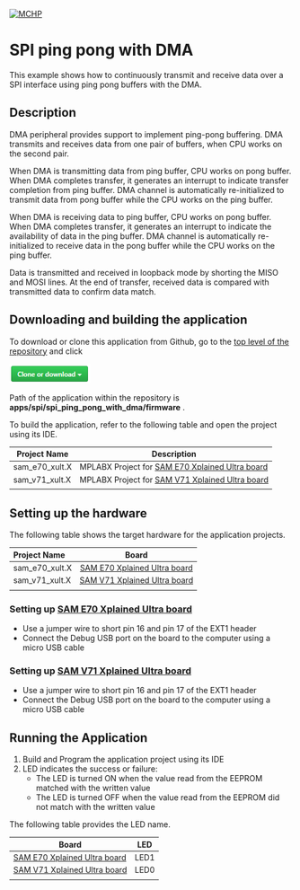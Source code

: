 [![MCHP](https://www.microchip.com/ResourcePackages/Microchip/assets/dist/images/logo.png)](https://www.microchip.com)

# SPI ping pong with DMA

This example shows how to continuously transmit and receive data over a SPI interface using ping pong buffers with the DMA.

## Description

DMA peripheral provides support to implement ping-pong buffering. DMA transmits and receives data from one pair of buffers, when CPU works on the second pair.

When DMA is transmitting data from ping buffer, CPU works on pong buffer. When DMA completes transfer, it generates an interrupt to indicate transfer completion from ping buffer. DMA channel is automatically re-initialized to transmit data from pong buffer while the CPU works on the ping buffer.

When DMA is receiving data to ping buffer, CPU works on pong buffer. When DMA completes transfer, it generates an interrupt to indicate the availability of data in the ping buffer. DMA channel is automatically re-initialized to receive data in the pong buffer while the CPU works on the ping buffer.

Data is transmitted and received in loopback mode by shorting the MISO and MOSI lines. At the end of transfer, received data is compared with transmitted data to confirm data match.

## Downloading and building the application

To download or clone this application from Github, go to the [top level of the repository](https://github.com/Microchip-MPLAB-Harmony/csp_apps_sam_e70_s70_v70_v71) and click

![clone](../../../docs/images/clone.png)

Path of the application within the repository is **apps/spi/spi_ping_pong_with_dma/firmware** .

To build the application, refer to the following table and open the project using its IDE.

| Project Name      | Description                                    |
| ----------------- | ---------------------------------------------- |
| sam_e70_xult.X    | MPLABX Project for [SAM E70 Xplained Ultra board](https://www.microchip.com/DevelopmentTools/ProductDetails/PartNO/DM320113)|
| sam_v71_xult.X    | MPLABX Project for  [SAM V71 Xplained Ultra board](https://www.microchip.com/developmenttools/ProductDetails/atsamv71-xult)|
|||

## Setting up the hardware

The following table shows the target hardware for the application projects.

| Project Name| Board|
|:---------|:---------:|
|sam_e70_xult.X | [SAM E70 Xplained Ultra board](https://www.microchip.com/DevelopmentTools/ProductDetails/PartNO/DM320113)|
|sam_v71_xult.X | [SAM V71 Xplained Ultra board](https://www.microchip.com/developmenttools/ProductDetails/atsamv71-xult)|
|||

### Setting up [SAM E70 Xplained Ultra board](https://www.microchip.com/DevelopmentTools/ProductDetails/PartNO/DM320113)

- Use a jumper wire to short pin 16 and pin 17 of the EXT1 header
- Connect the Debug USB port on the board to the computer using a micro USB cable

### Setting up [SAM V71 Xplained Ultra board](https://www.microchip.com/developmenttools/ProductDetails/atsamv71-xult)

- Use a jumper wire to short pin 16 and pin 17 of the EXT1 header
- Connect the Debug USB port on the board to the computer using a micro USB cable

## Running the Application

1. Build and Program the application project using its IDE
2. LED indicates the success or failure:
    - The LED is turned ON when the value read from the EEPROM matched with the written value
    - The LED is turned OFF when the value read from the EEPROM did not match with the written value

The following table provides the LED name.

| Board      | LED |
| ----------------- | ---------------------------------------------- |
| [SAM E70 Xplained Ultra board](https://www.microchip.com/DevelopmentTools/ProductDetails/PartNO/DM320113)    | LED1 |
| [SAM V71 Xplained Ultra board](https://www.microchip.com/developmenttools/ProductDetails/atsamv71-xult)      | LED0 |
|||
